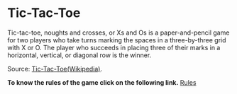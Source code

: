 # Tic-Tac-Toe
Tic-tac-toe, noughts and crosses, or Xs and Os is a paper-and-pencil game for two players who take turns marking the spaces in a three-by-three grid with X or O. The player who succeeds in placing three of their marks in a horizontal, vertical, or diagonal row is the winner.

Source: [Tic-Tac-Toe(Wikipedia)](https://en.wikipedia.org/wiki/Tic-tac-toe).

**To know the rules of the game click on the following link.** 
[Rules](https://www.thesprucecrafts.com/tic-tac-toe-game-rules-412170) 
